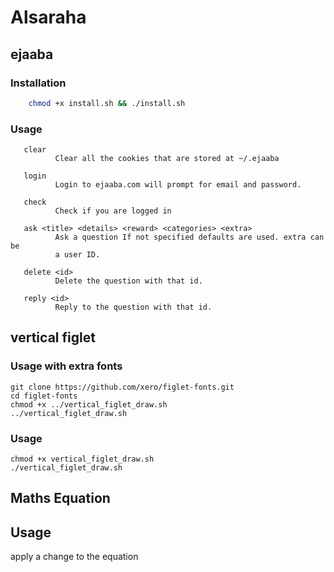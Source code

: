 # Alsaraha

## ejaaba

### Installation
```bash
    chmod +x install.sh && ./install.sh
```

### Usage

       clear
              Clear all the cookies that are stored at ~/.ejaaba

       login
              Login to ejaaba.com will prompt for email and password.

       check
              Check if you are logged in

       ask <title> <details> <reward> <categories> <extra>
              Ask a question If not specified defaults are used. extra can  be
              a user ID.

       delete <id>
              Delete the question with that id.

       reply <id>
              Reply to the question with that id.

## vertical figlet

### Usage with extra fonts

    git clone https://github.com/xero/figlet-fonts.git
    cd figlet-fonts
    chmod +x ../vertical_figlet_draw.sh
    ../vertical_figlet_draw.sh

### Usage
    chmod +x vertical_figlet_draw.sh
    ./vertical_figlet_draw.sh

## Maths Equation

## Usage
apply a change to the equation
